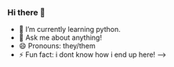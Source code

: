 ### Hi there 👋

- 🌱 I’m currently learning python.
- 💬 Ask me about anything!
- 😄 Pronouns: they/them
- ⚡ Fun fact: i dont know how i end up here!
-->
